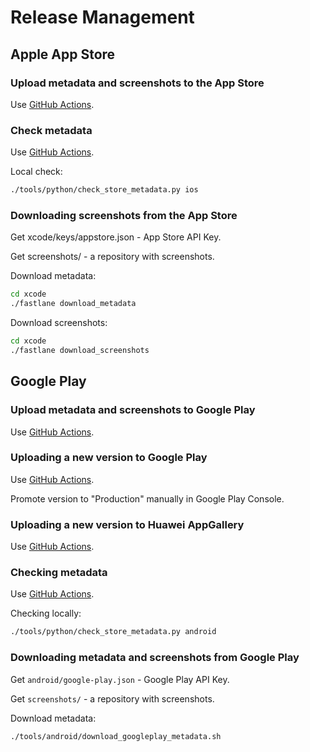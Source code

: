 # Release Management

## Apple App Store

### Upload metadata and screenshots to the App Store

Use [GitHub Actions](../.github/workflows/ios-release.yaml).

### Check metadata

Use [GitHub Actions](../.github/workflows/ios-check.yaml).

Local check:

```bash
./tools/python/check_store_metadata.py ios
```

### Downloading screenshots from the App Store

Get xcode/keys/appstore.json - App Store API Key.

Get screenshots/ - a repository with screenshots.

Download metadata:

```bash
cd xcode
./fastlane download_metadata
```

Download screenshots:

```bash
cd xcode
./fastlane download_screenshots
```

## Google Play

### Upload metadata and screenshots to Google Play

Use [GitHub Actions](../.github/workflows/android-release-metadata.yaml).

### Uploading a new version to Google Play

Use [GitHub Actions](../.github/workflows/android-release.yaml).

Promote version to "Production" manually in Google Play Console.

### Uploading a new version to Huawei AppGallery

Use [GitHub Actions](../.github/workflows/android-release.yaml).

### Checking metadata

Use [GitHub Actions](../.github/workflows/android-check.yaml).

Checking locally:

```bash
./tools/python/check_store_metadata.py android
```

### Downloading metadata and screenshots from Google Play

Get `android/google-play.json` - Google Play API Key.

Get `screenshots/` - a repository with screenshots.

Download metadata:

```bash
./tools/android/download_googleplay_metadata.sh
```
